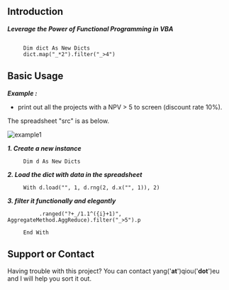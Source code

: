 ## Introduction

**_Leverage the Power of Functional Programming in VBA_**
```

     Dim dict As New Dicts
     dict.map("_*2").filter("_>4")

```


## Basic Usage
_**Example :**_ 
* print out all the projects with a NPV > 5 to screen (discount rate 10%).

The spreadsheet "src" is as below.

![example1](http://qiou.eu/xl/example1.PNG "example1")


**_1. Create a new instance_**
```
     Dim d As New Dicts
```
**_2. Load the dict with data in the spreadsheet_**
```
     With d.load("", 1, d.rng(2, d.x("", 1)), 2)
```
**_3. filter it functionally and elegantly_**
```
          .ranged("?+_/1.1^({i}+1)", AggregateMethod.AggReduce).filter("_>5").p
          
     End With
```

## Support or Contact
Having trouble with this project? You can contact yang('__at__')qiou('__dot__')eu and I will help you sort it out.
